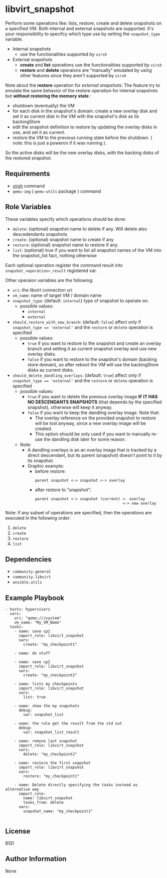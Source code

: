libvirt_snapshot
=========

Perform some operations like: lists, restore, create and delete snapshots on a specified VM.
Both internal and external snapshots are supported. It's your responsibility to specifcy which type use by setting the `snapshot_type` variable.
- Internal snapshots
  - use the functionalities supported by `virsh`
- External snapshots
  - **create** and **list** operations use the functionalities supported by `virsh`
  - **restore** and **delete** operaions are "manually" emulated by using other features since they aren't supported by `virsh`

Note about the **restore** operation for _external snapshots_:
The feature try to emulate the same behavior of the restore operation for internal snapshots but **without restoring the memory state** :
 - shutdown (eventually) the VM 
 - for each disk in the snapshot's domain: create a new overlay disk and set it as current disk in the VM with the snapshot's disk as its backingStore
 - edit the snapshot definition to restore by updating the overlay disks in use, and set it as current.
 - restore the VM to the previous running state before the shutdown. ( note: this is just a poweron if it was running ).
 
 So the active disks will be the new overlay disks, with the backing disks of the restored snapshot.


Requirements
------------

- [virsh](https://www.libvirt.org/manpages/virsh.html) command
- `qemu-img` ( `qemu-utils` package ) command

Role Variables
--------------

These variables specify which operations should be done:
- `delete`: (optional) snapshot name to delete if any. Will delete also descedendants snapshots
- `create`: (optional) snapshot name to create if any
- `restore`: (optional) snapshot name to restore if any.
- `list`: (optional) true if you want to list all snapshot names of the VM into the snapshot_list fact, nothing otherwise

Each optional operation register the command result into `snapshot_<operation>_result` registered var.

Other operaion variables are the following:

- `uri`: the libvirt connection uri 
- `vm_name`: name of target VM / domain name
- `snapshot_type`: (default: `internal`) type of snapshot to operate on.
  - possible values:
    - `internal`
    - `external`
- `should_restore_with_new_branch`: (default: `false`) affect only if `snapshot_type == 'external'` and the `restore` or `delete` operation is specified
  - possible values:
    - `true` if you want to restore to the snapshot and create an overlay branch and setting it as current snapshot overlay and use new overlay disks.
    - `false` if you want to restore to the snapshot's domain (backing store domain), so after reboot the VM will use the backingStore disks as current disks.
- `should_delete_dandling_overlays`: (default: `true`) affect only if `snapshot_type == 'external'` and the `restore` or `delete` operation is specified
  - possible values:
    - `true` if you want to delete the previous overlay image **IF IT HAS NO DESCENDANTS SNAPSHOTS** (that depends by the specified snapshot), otherwise will keep it anyway.
    - `false` if you want to keep the dandling overlay image.
      Note that:
      - The overlay reference on the provided snapshot to restore will be lost anyway, since a new overlay image will be created.
      - This option should be only used if you want to manually re-use the dandling disk later for some reason.
  - Note:
    -  A dandling overlays is an an overlay image that is tracked by a direct descendant, but its parent (snapshot) doesn't point to it by its snapshot.
      - Graphic example:
        - before restore:
          ```
          parent snapshot <-> snapshot <-> overlay
          ```
        - after restore to "snapshot":
          ```
          parent snapshot <-> snapshot (current) <- overlay
                                                 <-> new overlay
          ```
Note: if any subset of operations are specified, then the operations are executed in the following order:
1. `delete`
2. `create`
3. `restore`
4. `list`

Dependencies
------------

- `community.general`
- `community.libvirt`
- `ansible.utils`


Example Playbook
----------------
```
- hosts: hypervisors
  vars:
    uri: "qemu:///system"
    vm_name: "My_VM_Name"
  tasks:
    - name: save cp1
      import_role: libvirt_snapshot
      vars:
        create: "my_checkpoint1"

    - name: do stuff

    - name: save cp2
      import_role: libvirt_snapshot
      vars:
        create: "my_checkpoint2"

    - name: lists my checkpoints
      import_role: libvirt_snapshot
      vars:
        list: true
    
    - name: show the my snapshots
      debug:
        var: snapshot_list

    - name: the role get the result from the std out
      debug:
        var: snapshot_list_result
      
    - name: remove last snapshot
      import_role: libvirt_snapshot
      vars:
        delete: "my_checkpoint2"

    - name: restore the first snapshot
      import_role: libvirt_snapshot
      vars:
        restore: "my_checkpoint1"
    
    - name: Delete directly specifying the tasks instead as alternative way
      import_role:
        name: libvirt_snapshot
        tasks_from: delete
      vars:
        snapshot_name: "my_checkpoint1"
    
```
License
-------

BSD

Author Information
------------------
None

